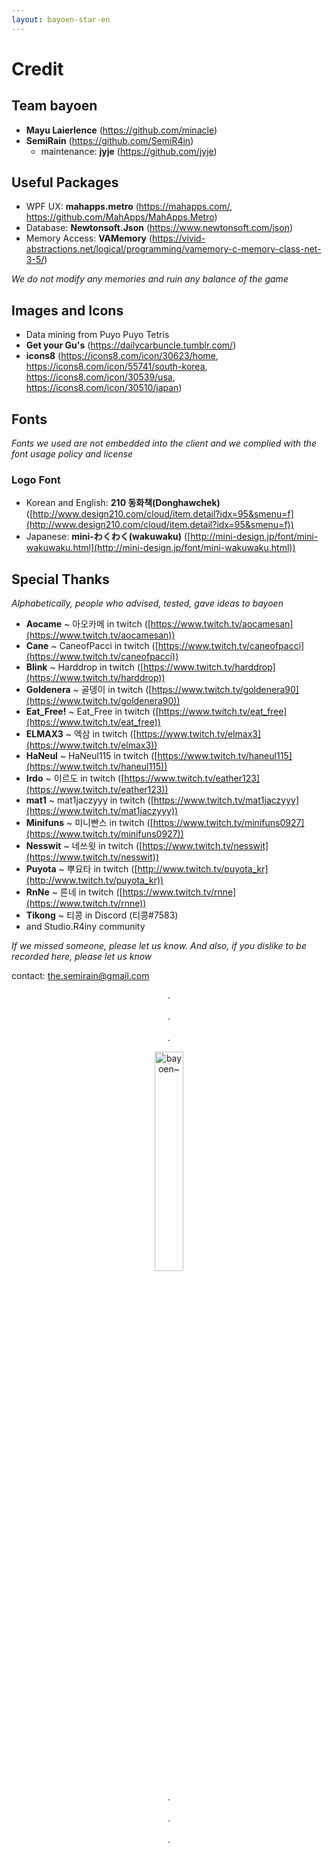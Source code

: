 ```yaml
---
layout: bayoen-star-en
---
```


# Credit

## Team bayoen
- **Mayu Laierlence** (https://github.com/minacle)
- **SemiRain** (https://github.com/SemiR4in)
  - maintenance: **jyje** (https://github.com/jyje)

## Useful Packages
- WPF UX: **mahapps.metro** (https://mahapps.com/, https://github.com/MahApps/MahApps.Metro)
- Database: **Newtonsoft.Json** (https://www.newtonsoft.com/json)
- Memory Access: **VAMemory** (https://vivid-abstractions.net/logical/programming/vamemory-c-memory-class-net-3-5/)

_We do not modify any memories and ruin any balance of the game_

## Images and Icons
- Data mining from Puyo Puyo Tetris
- **Get your Gu's** (https://dailycarbuncle.tumblr.com/)
- **icons8** (https://icons8.com/icon/30623/home, https://icons8.com/icon/55741/south-korea, https://icons8.com/icon/30539/usa, https://icons8.com/icon/30510/japan)

## Fonts
_Fonts we used are not embedded into the client and we complied with the font usage policy and license_
### Logo Font
- Korean and English: **210 동화책(Donghawchek)** ([http://www.design210.com/cloud/item.detail?idx=95&smenu=f](http://www.design210.com/cloud/item.detail?idx=95&smenu=f))
- Japanese: **mini-わくわく(wakuwaku)** ([http://mini-design.jp/font/mini-wakuwaku.html](http://mini-design.jp/font/mini-wakuwaku.html))

## Special Thanks
_Alphabetically, people who advised, tested, gave ideas to bayoen_
- **Aocame** ~ 아오카메 in twitch ([https://www.twitch.tv/aocamesan](https://www.twitch.tv/aocamesan))
- **Cane** ~ CaneofPacci in twitch ([https://www.twitch.tv/caneofpacci](https://www.twitch.tv/caneofpacci))
- **Blink** ~ Harddrop in twitch ([https://www.twitch.tv/harddrop](https://www.twitch.tv/harddrop))
- **Goldenera** ~ 골뎅이 in twitch ([https://www.twitch.tv/goldenera90](https://www.twitch.tv/goldenera90))
- **Eat_Free!** ~ Eat_Free in twitch ([https://www.twitch.tv/eat_free](https://www.twitch.tv/eat_free))
- **ELMAX3** ~ 엑삼 in twitch ([https://www.twitch.tv/elmax3](https://www.twitch.tv/elmax3))
- **HaNeul** ~ HaNeul115 in twitch ([https://www.twitch.tv/haneul115](https://www.twitch.tv/haneul115))
- **Irdo** ~ 이르도 in twitch ([https://www.twitch.tv/eather123](https://www.twitch.tv/eather123))
- **mat1** ~ mat1jaczyyy in twitch ([https://www.twitch.tv/mat1jaczyyy](https://www.twitch.tv/mat1jaczyyy))
- **Minifuns** ~ 미니빤스 in twitch ([https://www.twitch.tv/minifuns0927](https://www.twitch.tv/minifuns0927))
- **Nesswit** ~ 네쓰윗 in twitch ([https://www.twitch.tv/nesswit](https://www.twitch.tv/nesswit))
- **Puyota** ~ 뿌요타 in twitch ([http://www.twitch.tv/puyota_kr](http://www.twitch.tv/puyota_kr))
- **RnNe** ~ 른네 in twitch ([https://www.twitch.tv/rnne](https://www.twitch.tv/rnne))
- **Tikong** ~ 티콩 in Discord (티콩#7583)
- and Studio.R4iny community

_If we missed someone, please let us know. And also, if you dislike to be recorded here, please let us know_

contact: the.semirain@gmail.com

<p align="center">
.<br/><br/>
.<br/><br/>
.
</p>

<p align="center">
   <img src="{{ site.lang_url }}/res/tumblr_inline_pa4kt3sMfh1rg6qfd_1280.png" width="30%" alt="bayoen~"/>
</p>

<p align="center">
.<br/><br/>
.<br/><br/>
.
</p>